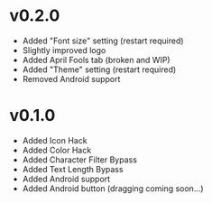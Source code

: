 # v0.2.0

- Added "Font size" setting (restart required)
- Slightly improved logo
- Added April Fools tab (broken and WIP)
- Added "Theme" setting (restart required)
- Removed Android support

# v0.1.0

- Added Icon Hack
- Added Color Hack
- Added Character Filter Bypass
- Added Text Length Bypass
- Added Android support
- Added Android button (dragging coming soon...)